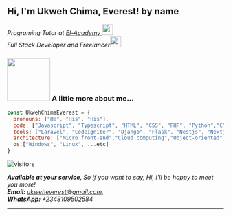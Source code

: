 # <h2> Hi, I'm Ukweh Chima, Everest! by name</h2> 



<p><em>Programing Tutor at <a href="http://www.elacademy.org.ng"> El-Academy </a><img src="https://media.giphy.com/media/h4x6RMBru1Mx7zLWko/giphy.gif" width="25"></br>Full Stack Developer and Freelancer<img src="https://media.giphy.com/media/UVG0BN8TOMKkPOJS6e/giphy.gif" width="25"></em></p>








### <img src="https://media.giphy.com/media/cIn5fTcjnKhStIeAef/giphy.gif" width="100"> A little more about me...  

```javascript
const UkwehChimaEverest = {
  pronouns: ["He", "His", "His"],
  code: ["Javascript", "Typescript", "HTML", "CSS", "PHP", "Python","C", "C++", "Java", "Go", ...etc],
  tools: ["Laravel", "Codeigniter", "Django", "Flask", "Nestjs", "Nextjs", "Expressjs", "React", "Redux", "Node", "Storybook", "Styled-Components", "Material UI", "Travis CI", "Docker", ...etc],
  architecture: ["Micro front-end","Cloud computing","Object-oriented","Service-based","Component-based development","Unified Modeling Language","Single-page application","Microservices", "Event-driven", ...etc],
  os:["Windows", "Linux", ...etc]
}
```

![visitors](https://visitor-badge.glitch.me/badge?page_id=exrelativity.visitor-badge) 



<em><b> Available at your service, </b> So if you want to say, Hi, I'll be happy to meet you more!   
<b> Email: </b> ukweheverest@gmail.com,  
<b>WhatsApp: </b> +2348109502584
</em>

---
